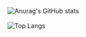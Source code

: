 <div>
  <img src="https://github-readme-stats-alpha-jet-72.vercel.app/api?username=xPretti&show_icons=true&theme=transparent&locale=en" alt="Anurag's GitHub stats" />
  <br><br>
  <img src="https://github-readme-stats-alpha-jet-72.vercel.app/api/top-langs/?username=xPretti&layout=compact&show_icons=true&theme=transparent&border_color=#FFFFFF00&locale=en" alt="Top Langs" />
</div>
